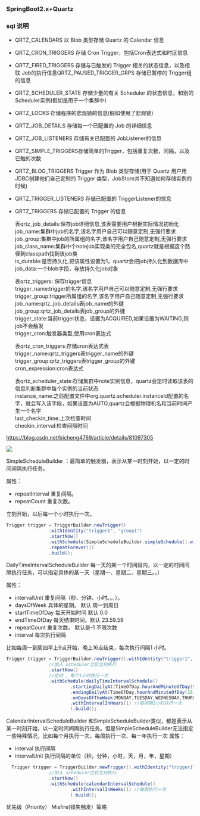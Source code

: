 ### SpringBoot2.x+Quartz 


### sql 说明

- QRTZ_CALENDARS 以 Blob 类型存储 Quartz 的 Calendar 信息   
- QRTZ_CRON_TRIGGERS 存储 Cron Trigger，包括Cron表达式和时区信息   
- QRTZ_FIRED_TRIGGERS 存储与已触发的 Trigger 相关的状态信息，以及相联 Job的执行信息QRTZ_PAUSED_TRIGGER_GRPS 存储已暂停的 Trigger组的信息   
- QRTZ_SCHEDULER_STATE 存储少量的有关 Scheduler 的状态信息，和别的Scheduler实例(假如是用于一个集群中)   
- QRTZ_LOCKS 存储程序的悲观锁的信息(假如使用了悲观锁)   
- QRTZ_JOB_DETAILS 存储每一个已配置的 Job 的详细信息   
- QRTZ_JOB_LISTENERS 存储有关已配置的 JobListener的信息   
- QRTZ_SIMPLE_TRIGGERS存储简单的Trigger，包括重复次数，间隔，以及已触的次数   
- QRTZ_BLOG_TRIGGERS Trigger 作为 Blob 类型存储(用于 Quartz 用户用JDBC创建他们自己定制的 Trigger 类型，JobStore并不知道如何存储实例的时候)   
- QRTZ_TRIGGER_LISTENERS 存储已配置的 TriggerListener的信息   
- QRTZ_TRIGGERS 存储已配置的 Trigger 的信息   

    表qrtz_job_details:保存job详细信息,该表需要用户根据实际情况初始化   
    job_name:集群中job的名字,该名字用户自己可以随意定制,无强行要求   
    job_group:集群中job的所属组的名字,该名字用户自己随意定制,无强行要求   
    job_class_name:集群中个notejob实现类的完全包名,quartz就是根据这个路径到classpath找到该job类   
    is_durable:是否持久化,把该属性设置为1，quartz会把job持久化到数据库中   
    job_data:一个blob字段，存放持久化job对象   
      
    表qrtz_triggers: 保存trigger信息   
    trigger_name:trigger的名字,该名字用户自己可以随意定制,无强行要求   
    trigger_group:trigger所属组的名字,该名字用户自己随意定制,无强行要求   
    job_name:qrtz_job_details表job_name的外键   
    job_group:qrtz_job_details表job_group的外键   
    trigger_state:当前trigger状态，设置为ACQUIRED,如果设置为WAITING,则job不会触发   
    trigger_cron:触发器类型,使用cron表达式   
      
    表qrtz_cron_triggers:存储cron表达式表   
    trigger_name:qrtz_triggers表trigger_name的外键   
    trigger_group:qrtz_triggers表trigger_group的外键   
    cron_expression:cron表达式   
       
    表qrtz_scheduler_state:存储集群中note实例信息，quartz会定时读取该表的信息判断集群中每个实例的当前状态   
    instance_name:之前配置文件中org.quartz.scheduler.instanceId配置的名字，就会写入该字段，如果设置为AUTO,quartz会根据物理机名和当前时间产生一个名字   
    last_checkin_time:上次检查时间   
    checkin_interval:检查间隔时间   

https://blog.csdn.net/bicheng4769/article/details/81097305

![](https://img-blog.csdn.net/20180718162248553?watermark/2/text/aHR0cHM6Ly9ibG9nLmNzZG4ubmV0L2JpY2hlbmc0NzY5/font/5a6L5L2T/fontsize/400/fill/I0JBQkFCMA==/dissolve/70)

SimpleScheduleBuilder ：最简单的触发器，表示从某一时刻开始，以一定的时间间隔执行任务。 

属性： 
- repeatInterval 重复间隔。
- repeatCount 重复次数。

立刻开始，以后每一个小时执行一次。
```java
Trigger trigger = TriggerBuilder.newTrigger()
                .withIdentity("trigger1", "group1")
                .startNow()
                .withSchedule(SimpleScheduleBuilder.simpleSchedule().withIntervalInHours(1)
                .repeatForever())
                .build();
```
    
DailyTimeIntervalScheduleBuilder 
每一天的某一个时间段内，以一定的时间间隔执行任务，可以指定具体的某一天（星期一、星期二、星期三。。） 

属性： 
- intervalUnit 重复间隔（秒、分钟、小时。。。）。
- daysOfWeek 具体的星期。 默认 周一到周日
- startTimeOfDay 每天开始时间 默认 0.0
- endTimeOfDay 每天结束时间，默认 23.59.59
- repeatCount 重复次数。 默认是-1 不限次数
- interval 每次执行间隔

比如每周一到周四早上9点开始，晚上16点结束，每次执行间隔1 小时。

```java
Trigger trigger = TriggerBuilder.newTrigger().withIdentity("trigger1", "group1")
                //加入 scheduler之后立刻执行
                .startNow()
                //定时 ，每个1小时执行一次
                .withSchedule(dailyTimeIntervalSchedule()
                        .startingDailyAt(TimeOfDay.hourAndMinuteOfDay(9, 0)) //第天9：00开始
                        .endingDailyAt(TimeOfDay.hourAndMinuteOfDay(16, 0)) //16：00 结束
                        .onDaysOfTheWeek(MONDAY,TUESDAY,WEDNESDAY,THURSDAY) //周一至周四执行
                        .withIntervalInHours(1) //每间隔1小时执行一次
                        ).build();
```


CalendarIntervalScheduleBuilder 
和SimpleScheduleBuilder类似，都是表示从某一时刻开始，以一定时间间隔执行任务。但是SimpleScheduleBuilder无法指定一些特殊情况，比如每个月执行一次，每周执行一次、每一年执行一次 
属性： 
- interval 执行间隔
- intervalUnit 执行间隔的单位（秒，分钟，小时，天，月，年，星期）

```java
  Trigger trigger = TriggerBuilder.newTrigger().withIdentity("trigger1", "group1")
                //加入 scheduler之后立刻执行
                .startNow()
                .withSchedule(calendarIntervalSchedule()
                        .withIntervalInWeeks(1) //每周执行一次
                        ).build();
```


优先级（Priority）
Misfire(错失触发）策略